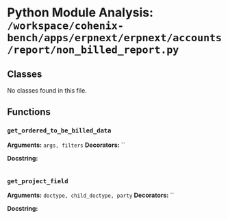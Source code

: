 # Python Module Analysis: `/workspace/cohenix-bench/apps/erpnext/erpnext/accounts/report/non_billed_report.py`

## Classes

No classes found in this file.


## Functions

### `get_ordered_to_be_billed_data`
**Arguments:** `args, filters`
**Decorators:** ``

**Docstring:**
```

```
### `get_project_field`
**Arguments:** `doctype, child_doctype, party`
**Decorators:** ``

**Docstring:**
```

```

